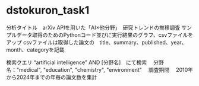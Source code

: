 # dstokuron_task1
分析タイトル　arXiv APIを用いた「AI×他分野」　研究トレンドの推移調査 
サンプルデータ取得のためのPythonコード並びに実行結果のグラフ、csvファイルをアップ
csvファイルは取得した論文の　title、summary、published、year、month、categoryを記載

検索クエリ
 “artificial intelligence” AND [分野名]　にて検索
　分野名："medical", "education", "chemistry", "environment"　
調査期間
　2010年から2024年までの年毎の論文数を集計
